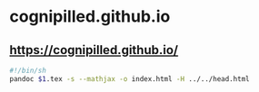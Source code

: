 # cognipilled.github.io
## https://cognipilled.github.io/

```sh
#!/bin/sh
pandoc $1.tex -s --mathjax -o index.html -H ../../head.html
```
